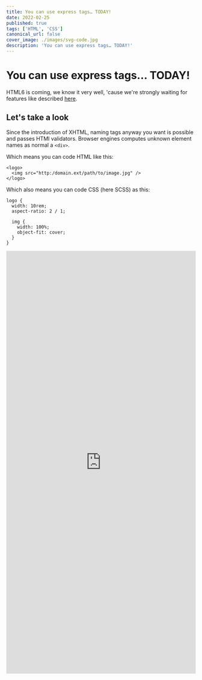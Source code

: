 ```yaml
---
title: You can use express tags… TODAY!
date: 2022-02-25
published: true
tags: ['HTML', 'CSS']
canonical_url: false
cover_image: ./images/svg-code.jpg
description: 'You can use express tags… TODAY!'
---
```


# You can use express tags… TODAY!

HTML6 is coming, we know it very well, 'cause we're strongly waiting for features like described [here](https://www.htmlgoodies.com/guides/expected-new-features-in-html6/).

## Let's take a look

Since the introduction of XHTML, naming tags anyway you want is possible and passes HTMl validators. Browser engines computes unknown element names as normal a `<div>`.

Which means you can code HTML like this:

```
<logo>
  <img src="http:/domain.ext/path/to/image.jpg" />
</logo>
```

Which also means you can code CSS (here SCSS) as this:

```
logo {
  width: 10rem;
  aspect-ratio: 2 / 1;

  img {
    width: 100%;
    object-fit: cover;
  }
}
```

<iframe height="300" style="width: 100%; min-height: 70rem;" scrolling="no" title="blog-2022-02-25-01" src="https://codepen.io/pixu1980/embed/LYOJpBz?default-tab=html%2Cresult&theme-id=dark" frameborder="no" loading="lazy" allowtransparency="true" allowfullscreen="true">
  See the Pen <a href="https://codepen.io/pixu1980/pen/LYOJpBz">
  blog-2022-02-25-01</a> by pixu1980 (<a href="https://codepen.io/pixu1980">@pixu1980</a>)
  on <a href="https://codepen.io">CodePen</a>.
</iframe>
